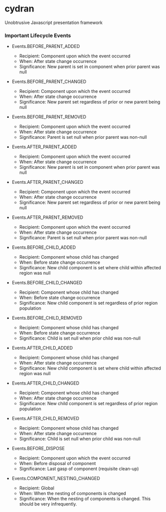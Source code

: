 # cydran
Unobtrusive Javascript presentation framework

### Important Lifecycle Events
+ Events.BEFORE_PARENT_ADDED
  * Recipient: Component upon which the event occurred
  * When: After state change occurrence
  * Significance: New parent is set in component when prior parent was null
+ Events.BEFORE_PARENT_CHANGED
  * Recipient: Component upon which the event occurred
  * When: After state change occurrence
  * Significance: New parent set regardless of prior or new parent being null
+ Events.BEFORE_PARENT_REMOVED
  * Recipient: Component upon which the event occurred
  * When: After state change occurrence
  * Significance: Parent is set null when prior parent was non-null

+ Events.AFTER_PARENT_ADDED
  * Recipient: Component upon which the event occurred
  * When: After state change occurrence
  * Significance: New parent is set in component when prior parent was null
+ Events.AFTER_PARENT_CHANGED
  * Recipient: Component upon which the event occurred
  * When: After state change occurrence
  * Significance: New parent set regardless of prior or new parent being null
+ Events.AFTER_PARENT_REMOVED
  * Recipient: Component upon which the event occurred
  * When: After state change occurrence
  * Significance: Parent is set null when prior parent was non-null

+ Events.BEFORE_CHILD_ADDED
  * Recipient: Component whose child has changed
  * When: Before state change occurrence
  * Significance: New child component is set where child within affected region was null
+ Events.BEFORE_CHILD_CHANGED
  * Recipient: Component whose child has changed
  * When: Before state change occurrence
  * Significance: New child component is set regardless of prior region population
+ Events.BEFORE_CHILD_REMOVED
  * Recipient: Component whose child has changed
  * When: Before state change occurrence
  * Significance: Child is set null when prior child was non-null

+ Events.AFTER_CHILD_ADDED
  * Recipient: Component whose child has changed
  * When: After state change occurrence
  * Significance: New child component is set where child within affected region was null
+ Events.AFTER_CHILD_CHANGED
  * Recipient: Component whose child has changed
  * When: After state change occurrence
  * Significance: New child component is set regardless of prior region population
+ Events.AFTER_CHILD_REMOVED
  * Recipient: Component whose child has changed
  * When: After state change occurrence
  * Significance: Child is set null when prior child was non-null

+ Events.BEFORE_DISPOSE
  * Recipient: Component upon which the event occurred
  * When: Before disposal of component
  * Significance: Last gasp of component (requisite clean-up)

+ Events.COMPONENT_NESTING_CHANGED
  * Recipient: Global
  * When: When the nesting of components is changed
  * Significance: When the nesting of components is changed.  This should be very
    infrequently.
